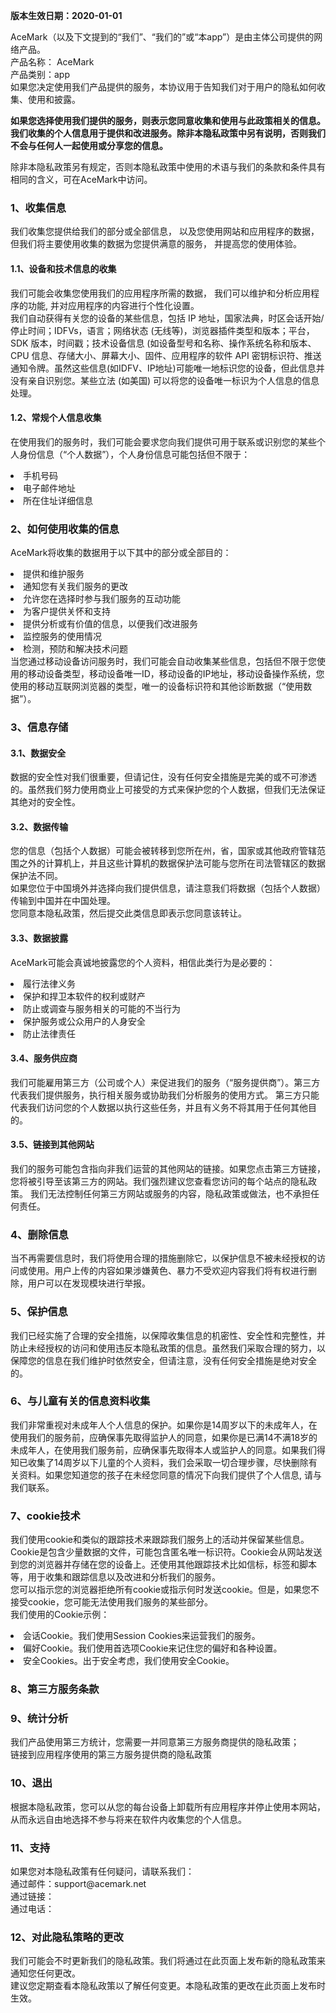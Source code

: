 <!--模板中文区开始-->
<p><strong>版本生效日期：2020-01-01</strong></p>
<p> AceMark（以及下文提到的“我们”、“我们的”或“本app”）是由主体公司提供的网络产品。
    </br>产品名称： AceMark    </br>产品类别：app        </br>如果您决定使用我们产品提供的服务，本协议用于告知我们对于用户的隐私如何收集、使用和披露。
    </br></p><p><strong>如果您选择使用我们提供的服务，则表示您同意收集和使用与此政策相关的信息。我们收集的个人信息用于提供和改进服务。除非本隐私政策中另有说明，否则我们不会与任何人一起使用或分享您的信息。</strong></p>
<p>除非本隐私政策另有规定，否则本隐私政策中使用的术语与我们的条款和条件具有相同的含义，可在AceMark中访问。</p>
<h3 class="title-l1" >1、收集信息</h3>
<p class="g-para">我们收集您提供给我们的部分或全部信息， 以及您使用网站和应用程序的数据， 但我们将主要使用收集的数据为您提供满意的服务， 并提高您的使用体验。</p>
<h4 class="title-l1" >1.1、设备和技术信息的收集</h4>
<p>我们可能会收集您使用我们的应用程序所需的数据， 我们可以维护和分析应用程序的功能, 并对应用程序的内容进行个性化设置。
    </br>我们自动获得有关您的设备的某些信息，包括 IP 地址，国家法典，时区会话开始/停止时间；IDFVs，语言；网络状态 (无线等)，浏览器插件类型和版本；平台，SDK 版本，时间戳；技术设备信息 (如设备型号和名称、操作系统名称和版本、CPU 信息、存储大小、屏幕大小、固件、应用程序的软件 API 密钥标识符、推送通知令牌。虽然这些信息(如IDFV、IP地址)可能唯一地标识您的设备，但此信息并没有亲自识别您。某些立法 (如美国) 可以将您的设备唯一标识为个人信息的信息处理。</p>
<h4 class="title-l1" >1.2、常规个人信息收集</h4>
<p>在使用我们的服务时，我们可能会要求您向我们提供可用于联系或识别您的某些个人身份信息（“个人数据”），个人身份信息可能包括但不限于：</p>
<li>手机号码</li>
<li>电子邮件地址</li>
<li>所在住址详细信息</li>

<h3 class="title-l1" >2、如何使用收集的信息</h3>
<p> AceMark将收集的数据用于以下其中的部分或全部目的：</p>
<li>提供和维护服务</li>
<li>通知您有关我们服务的更改</li>
<li>允许您在选择时参与我们服务的互动功能</li>
<li>为客户提供关怀和支持</li>
<li>提供分析或有价值的信息，以便我们改进服务</li>
<li>监控服务的使用情况</li>
<li>检测，预防和解决技术问题</li>
当您通过移动设备访问服务时，我们可能会自动收集某些信息，包括但不限于您使用的移动设备类型，移动设备唯一ID，移动设备的IP地址，移动设备操作系统，您使用的移动互联网浏览器的类型，唯一的设备标识符和其他诊断数据（“使用数据”）。</p>


<h3 class="title-l1" >3、信息存储</h3>
<h4 class="title-l1" >3.1、数据安全</h4>
<p>数据的安全性对我们很重要，但请记住，没有任何安全措施是完美的或不可渗透的。虽然我们努力使用商业上可接受的方式来保护您的个人数据，但我们无法保证其绝对的安全性。</p>
<h4 class="title-l1" >3.2、数据传输</h4>
<p>您的信息（包括个人数据）可能会被转移到您所在州，省，国家或其他政府管辖范围之外的计算机上，并且这些计算机的数据保护法可能与您所在司法管辖区的数据保护法不同。
    </br>如果您位于中国境外并选择向我们提供信息，请注意我们将数据（包括个人数据）传输到中国并在中国处理。
    </br>您同意本隐私政策，然后提交此类信息即表示您同意该转让。
</p>
<h4 class="title-l1" >3.3、数据披露</h4>
<p> AceMark可能会真诚地披露您的个人资料，相信此类行为是必要的：
<li>履行法律义务</li>
<li>保护和捍卫本软件的权利或财产</li>
<li>防止或调查与服务相关的可能的不当行为</li>
<li>保护服务或公众用户的人身安全</li>
<li>防止法律责任</li></p>
<h4 class="title-l1" >3.4、服务供应商</h4>
<p>我们可能雇用第三方（公司或个人）来促进我们的服务（“服务提供商”）。第三方代表我们提供服务，执行相关服务或协助我们分析服务的使用方式。 第三方只能代表我们访问您的个人数据以执行这些任务，并且有义务不将其用于任何其他目的。</p>
<h4 class="title-l1" >3.5、链接到其他网站</h4>
<p>我们的服务可能包含指向非我们运营的其他网站的链接。如果您点击第三方链接，您将被引导至该第三方的网站。我们强烈建议您查看您访问的每个站点的隐私政策。
    我们无法控制任何第三方网站或服务的内容，隐私政策或做法，也不承担任何责任。</p>
<h3 class="title-l1" >4、删除信息</h3>
<p>当不再需要信息时，我们将使用合理的措施删除它，以保护信息不被未经授权的访问或使用。用户上传的内容如果涉嫌黄色、暴力不受欢迎内容我们将有权进行删除，用户可以在发现模块进行举报。</p>
<h3 class="title-l1" >5、保护信息</h3>
<p>我们已经实施了合理的安全措施，以保障收集信息的机密性、安全性和完整性，并防止未经授权的访问和使用违反本隐私政策的信息。虽然我们采取合理的努力，以保障您的信息在我们维护时依然安全，但请注意，没有任何安全措施是绝对安全的。
</p>
<h3 class="title-l1" >6、与儿童有关的信息资料收集</h3>
<p>我们非常重视对未成年人个人信息的保护。如果你是14周岁以下的未成年人，在使用我们的服务前，应确保事先取得监护人的同意，如果你是已满14不满18岁的未成年人，在使用我们服务前，应确保事先取得本人或监护人的同意。如果我们得知已收集了14周岁以下儿童的个人资料，我们会采取一切合理步骤，尽快删除有关资料。如果您知道您的孩子在未经您同意的情况下向我们提供了个人信息, 请与我们联系。</p>
<h3 class="title-l1" >7、cookie技术</h3>
<p>我们使用cookie和类似的跟踪技术来跟踪我们服务上的活动并保留某些信息。
    </br/>Cookie是包含少量数据的文件，可能包含匿名唯一标识符。Cookie会从网站发送到您的浏览器并存储在您的设备上。还使用其他跟踪技术比如信标，标签和脚本等，用于收集和跟踪信息以及改进和分析我们的服务。
    </br>您可以指示您的浏览器拒绝所有cookie或指示何时发送cookie。但是，如果您不接受cookie，您可能无法使用我们服务的某些部分。
    </br>我们使用的Cookie示例：
<li>会话Cookie。我们使用Session Cookies来运营我们的服务。</li>
<li>偏好Cookie。我们使用首选项Cookie来记住您的偏好和各种设置。</li>
<li>安全Cookies。出于安全考虑，我们使用安全Cookie。</li>

<h3 class="title-l1" >8、第三方服务条款</h3>


</p>

  </p>
<h3 class="title-l1" >9、统计分析</h3>
<p>我们产品使用第三方统计，您需要一并同意第三方服务商提供的隐私政策；
    </br>链接到应用程序使用的第三方服务提供商的隐私政策
    </p>
<h3 class="title-l1" >10、退出</h3>
<p>根据本隐私政策，您可以从您的每台设备上卸载所有应用程序并停止使用本网站，从而永远自由地选择不参与将来在软件内收集您的个人信息。</p>
<h3 class="title-l1" >11、支持</h3>
<p>如果您对本隐私政策有任何疑问，请联系我们：
    </br>通过邮件：support@acemark.net    </br>通过链接：    </br>通过电话：</p>
<h3 class="title-l1" >12、对此隐私策略的更改</h3>
<p>我们可能会不时更新我们的隐私政策。我们将通过在此页面上发布新的隐私政策来通知您任何更改。
    </br>建议您定期查看本隐私政策以了解任何变更。本隐私政策的更改在此页面上发布时生效。</p>

<!--中文区文字结束-->
